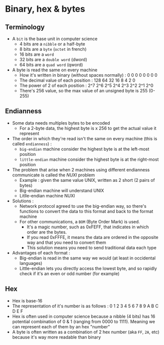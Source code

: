 # Binary, hex & bytes

## Terminology

* A `bit` is the base unit in computer science
  * 4 bits are a `nibble` or a half-byte
  * 8 bits are a `byte` \(`octet` in french\)
  * 16 bits are a `word`
  *  32 bits are a `double word` \(dword\)
  * 64 bits are a `quad word` \(qword\)
* A byte is read the same on every machine
  * How it's written in binary \(without spaces normally\) : 0 0 0 0 0 0 0 0
  * The decimal value of each position : 128 64 32 16 8 4 2 0
  * The power of 2 of each position : 2^7 2^6 2^5 2^4 2^3 2^2 2^1 2^0
  * There's 256 value, so the max value of an unsigned byte is 255 \(0-255\)

## Endianness

* Some data needs multiples bytes to be encoded
  * For a 2-byte data, the highest byte is x 256 to get the actual value it represent
* The order in which they're read isn't the same on every machine \(this is called `endianness`\) :
  * `big-endian` machine consider the highest byte is at the left-most position
  * `little-endian` machine consider the highest byte is at the right-most position
* The problem that arise when 2 machines using different endianness communicate is called the _NUXI_ problem
  * Example : given the same value UNIX, written as 2 short \(2 pairs of bytes\)
  * Big-endian machine will understand UNIX
  * Litlle-endian machine NUXI
* Solutions :
  * Network protocol agreed to use the big-endian way, so there's functions to convert the data to this format and back to the format machine
  * For other communications, a `BOM` \(Byte Order Mark\) is used. 
    * It's a magic number, such as 0xFEFF, that indicates in which order are the bytes.
    * If you read 0xFFFE, it means the data are ordered in the opposite way and that you need to convert them
    * This solution means you need to send traditional data each type
* Advantages of each format :
  * Big-endian is read in the same way we would \(at least in occidental languages\)
  * Little-endian lets you directly access the lowest byte, and so rapidly check if it's an even or odd number \(for example\)

## Hex

* Hex is base-16
* The representation of it's number is as follows : 0 1 2 3 4 5 6 7 8 9 A B C D E F
* Hex is often used in computer science because a nibble \(4 bits\) has 16 potential combination of 0 & 1 \(ranging from 0000 to 1111\). Meaning we can represent each of them by an hex "number"
* A byte is often written as a combination of 2 hex number \(aka `FF`, `2A`, etc\)  because it's way more readable than binary

